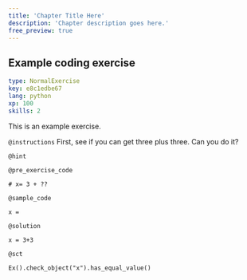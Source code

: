 ```yaml
---
title: 'Chapter Title Here'
description: 'Chapter description goes here.'
free_preview: true
---
```


## Example coding exercise

```yaml
type: NormalExercise
key: e8c1edbe67
lang: python
xp: 100
skills: 2
```

This is an example exercise.

`@instructions`
First, see if you can get three plus three. Can you do it?

`@hint`


`@pre_exercise_code`
```{python}
# x= 3 + ??
```

`@sample_code`
```{python}
x = 
```

`@solution`
```{python}
x = 3+3
```

`@sct`
```{python}
Ex().check_object("x").has_equal_value()
```
